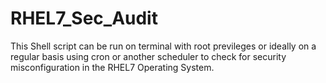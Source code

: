 # RHEL7_Sec_Audit
This Shell script can be run on terminal with root previleges or ideally on a regular basis using cron or another scheduler to check for security misconfiguration in the RHEL7 Operating System.
